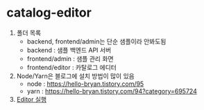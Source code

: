 # catalog-editor
1. 폴더 목록
    * backend, frontend/admin는 단순 샘플이라 안봐도됨
    * backend : 샘플 백엔드 API 서버
    * frontend/admin : 샘플 관리 화면
    * frontend/editor : 카탈로그 에디터
1. Node/Yarn은 블로그에 설치 방법이 많이 있음
    * node : https://hello-bryan.tistory.com/95
    * yarn : https://hello-bryan.tistory.com/94?category=695724
1. [Editor 실행](frontend/editor)

